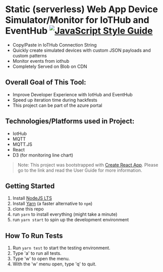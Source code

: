 # Static (serverless) Web App Device Simulator/Monitor for IoTHub and EventHub  [![JavaScript Style Guide](https://img.shields.io/badge/code_style-standard-brightgreen.svg)](https://standardjs.com)

- Copy/Paste in IoTHub Connection String 
- Quickly create simulated devices with custom JSON payloads and custom patterns 
- Monitor events from iothub 
- Completely Served on Blob on CDN

## Overall Goal of This Tool: 
- Improve Developer Experience with IotHub and EventHub
- Speed up iteration time during hackfests 
- This project can be part of the azure portal 

## Technologies/Platforms used in Project: 
- IotHub 
- MQTT 
- MQTT.JS 
- React 
- D3 (for monitoring line chart)

> Note: This project was bootstrapped with [Create React App](https://github.com/facebookincubator/create-react-app).  Please go to the link and read the User Guide for more information.

## Getting Started
1. Install [NodeJS LTS](https://nodejs.org)
2. Install [Yarn](https://yarnpkg.com) (a faster alternative to `npm`)
3. clone this repo
4. run `yarn` to install everything (might take a minute)
5. run `yarn start` to spin up the development environment

## How To Run Tests
1. Run `yarn test` to start the testing environment.
2. Type 'a' to run all tests.
3. Type 'w' to open the menu.
4. With the 'w' menu open, type 'q' to quit.
